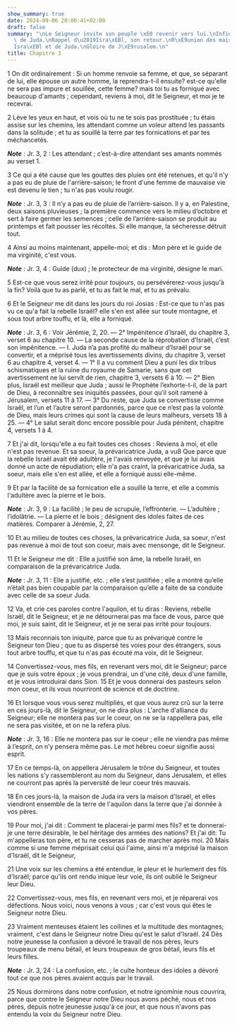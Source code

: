 ```yaml
---
show_summary: true
date: 2024-09-06 20:00:41+02:00
draft: false
summary: "\nLe Seigneur invite son peuple \xE0 revenir vers lui.\nInfid\xE9lit\xE9\
  \ de Juda.\nRappel d\u2019Isra\xEBl, son retour.\nR\xE9union des maisons d\u2019\
  Isra\xEBl et de Juda.\nGloire de J\xE9rusalem.\n"
title: Chapitre 3
---
```





1 On dit ordinairement : Si un homme renvoie sa femme, et que, se séparant de lui, elle épouse un autre homme, la reprendra-t-il ensuite? est-ce qu'elle ne sera pas impure et souillée, cette femme? mais toi tu as forniqué avec beaucoup d'amants ; cependant, reviens à moi, dit le Seigneur, et moi je te recevrai.


2 Lève les yeux en haut, et vois où tu ne te sois pas prostituée ; tu étais assise sur les chemins, les attendant comme un voleur attend les passants dans la solitude ; et tu as souillé la terre par tes fornications et par tes méchancetés.

***Note*** :  Jr. 3, 2 : Les attendant ; c’est-à-dire attendant ses amants nommés au verset 1.


3 Ce qui a été cause que les gouttes des pluies ont été retenues, et qu'il n'y a pas eu de pluie de l'arrière-saison; le front d'une femme de mauvaise vie est devenu le tien ; tu n'as pas voulu rougir.

***Note*** :  Jr. 3, 3 : Il n’y a pas eu de pluie de l’arrière-saison. Il y a, en Palestine, deux saisons pluvieuses ; la première commence vers le milieu d’octobre et sert à faire germer les semences ; celle de l’arrière-saison se produit au printemps et fait pousser les récoltes. Si elle manque, la sécheresse détruit tout.


4 Ainsi au moins maintenant, appelle-moi; et dis : Mon père et le guide de ma virginité, c'est vous.

***Note*** :  Jr. 3, 4 : Guide (dux) ; le protecteur de ma virginité, désigne le mari.

5 Est-ce que vous serez irrité pour toujours, ou persévérerez-vous jusqu'à la fin? Voilà que tu as parlé, et tu as fait le mal, et tu as prévalu.


6 Et le Seigneur me dit dans les jours du roi Josias : Est-ce que tu n'as pas vu ce qu'a fait la rebelle Israël? elle s'en est allée sur toute montagne, et sous tout arbre touffu, et là, elle a forniqué.

***Note*** :  Jr. 3, 6 : Voir Jérémie, 2, 20. ― 2° Impénitence d’Israël, du chapitre 3, verset 6 au chapitre 10. ― La seconde cause de la réprobation d’Israël, c’est son impénitence. ― I. Juda n’a pas profité du malheur d’Israël pour se convertir, et a méprisé tous les avertissements divins, du chapitre 3, verset 6 au chapitre 4, verset 4. ― 1° Il a vu comment Dieu a puni les dix tribus schismatiques et la ruine du royaume de Samarie, sans que cet avertissement ne lui servît de rien, chapitre 3, versets 6 à 10. ― 2° Bien plus, Israël est meilleur que Juda ; aussi le Prophète l’exhorte-t-il, de la part de Dieu, à reconnaître ses iniquités passées, pour qu’il soit ramené à Jérusalem, versets 11 à 17. ― 3° Du reste, que Juda se convertisse comme Israël, et l’un et l’autre seront pardonnés, parce que ce n’est pas la volonté de Dieu, mais leurs crimes qui sont la cause de leurs malheurs, versets 18 à 25. ― 4° Le salut serait donc encore possible pour Juda pénitent, chapitre 4, versets 1 à 4.

7 Et j'ai dit, lorsqu'elle a eu fait toutes ces choses : Reviens à moi, et elle n'est pas revenue. Et sa soeur, la prévaricatrice Juda, a vu8 Que parce que la rebelle Israël avait été adultère, je l'avais renvoyée, et que je lui avais donné un acte de répudiation; elle n'a pas craint, la prévaricatrice Juda, sa soeur, mais elle s'en est allée, et elle a forniqué aussi elle-même.


9 Et par la facilité de sa fornication elle a souillé la terre, et elle a commis l'adultère avec la pierre et le bois.

***Note*** :  Jr. 3, 9 : La facilité ; le peu de scrupule, l’effronterie. ― L’adultère ; l’idolâtrie. ― La pierre et le bois ; désignent des idoles faites de ces matières. Comparer à Jérémie, 2, 27.

10 Et au milieu de toutes ces choses, la prévaricatrice Juda, sa soeur, n'est pas revenue à moi de tout son coeur, mais avec mensonge, dit le Seigneur.


11 Et le Seigneur me dit : Elle a justifié son âme, la rebelle Israël, en comparaison de la prévaricatrice Juda.

***Note*** :  Jr. 3, 11 : Elle a justifié, etc. ; elle s’est justifiée ; elle a montré qu’elle n’était pas bien coupable par la comparaison qu’elle a faite de sa conduite avec celle de sa soeur Juda.

12 Va, et crie ces paroles contre l'aquilon, et tu diras : Reviens, rebelle Israël, dit le Seigneur, et je ne détournerai pas ma face de vous, parce que moi, je suis saint, dit le Seigneur, et je ne serai pas irrité pour toujours.


13 Mais reconnais ton iniquité, parce que tu as prévariqué contre le Seigneur ton Dieu ; que tu as dispersé tes voies pour des étrangers, sous tout arbre touffu, et que tu n'as pas écouté ma voix, dit le Seigneur.


14 Convertissez-vous, mes fils, en revenant vers moi, dit le Seigneur; parce que je suis votre époux ; je vous prendrai, un d'une cité, deux d'une famille, et je vous introduirai dans Sion. 15 Et je vous donnerai des pasteurs selon mon coeur, et ils vous nourriront de science et de doctrine.


16 Et lorsque vous vous serez multipliés, et que vous aurez crû sur la terre en ces jours-là, dit le Seigneur, on ne dira plus : L'arche d'alliance du Seigneur; elle ne montera pas sur le coeur, on ne se la rappellera pas, elle ne sera pas visitée, et on ne la refera plus.

***Note*** :  Jr. 3, 16 : Elle ne montera pas sur le coeur ; elle ne viendra pas même à l’esprit, on n’y pensera même pas. Le mot hébreu coeur signifie aussi esprit.


17 En ce temps-là, on appellera Jérusalem le trône du Seigneur, et toutes les nations s'y rassembleront au nom du Seigneur, dans Jérusalem, et elles ne courront pas après la perversité de leur coeur très mauvais.


18 En ces jours-là, la maison de Juda ira vers la maison d'Israël, et elles viendront ensemble de la terre de l'aquilon dans la terre que j'ai donnée à vos pères.


19 Pour moi, j'ai dit : Comment te placerai-je parmi mes fils? et te donnerai-je une terre désirable, le bel héritage des armées des nations? Et j'ai dit: Tu m'appelleras ton père, et tu ne cesseras pas de marcher après moi. 20 Mais comme si une femme méprisait celui qui l'aime, ainsi m'a méprisé la maison d'Israël, dit le Seigneur,


21 Une voix sur les chemins a été entendue, le pleur et le hurlement des fils d'Israël; parce qu'ils ont rendu inique leur voie, ils ont oublié le Seigneur leur Dieu.


22 Convertissez-vous, mes fils, en revenant vers moi, et je réparerai vos défections. Nous voici, nous venons à vous ; car c'est vous qui êtes le Seigneur notre Dieu.


23 Vraiment menteuses étaient les collines et la multitude des montagnes; vraiment, c'est dans le Seigneur notre Dieu qu'est le salut d'Israël. 24 Dès notre jeunesse la confusion a dévoré le travail de nos pères, leurs troupeaux de menu bétail, et leurs troupeaux de gros bétail, leurs fils et leurs filles.

***Note*** :  Jr. 3, 24 : La confusion, etc. ; le culte honteux des idoles a dévoré tout ce que nos pères avaient acquis par le travail.

25 Nous dormirons dans notre confusion, et notre ignominie nous couvrira, parce que contre le Seigneur notre Dieu nous avons péché, nous et nos pères, depuis notre jeunesse jusqu'à ce jour, et que nous n'avons pas entendu la voix du Seigneur notre Dieu.

